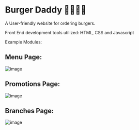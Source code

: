 # Burger Daddy 🍔🧔🏻‍♂️
A User-friendly website for ordering burgers. 

Front End development tools utilized: HTML, CSS and Javascript

Example Modules: <br>
## Menu Page:
![image](https://github.com/Bernardbyy/BurgerWebsite/assets/75737130/ebbc923e-da82-46c9-8366-4f71ddfe34b4)

## Promotions Page:
![image](https://github.com/Bernardbyy/BurgerWebsite/assets/75737130/c3a88038-dd49-4b40-ba92-fadf22226080)

## Branches Page:
![image](https://github.com/Bernardbyy/BurgerWebsite/assets/75737130/77d5ef05-0e49-4102-9b78-7941a298cfc7)
